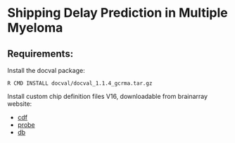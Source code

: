 # Shipping Delay Prediction in Multiple Myeloma

## Requirements:

Install the docval package:

```
R CMD INSTALL docval/docval_1.1.4_gcrma.tar.gz
```

Install custom chip definition files V16, downloadable from brainarray website:
 
 * [cdf](http://brainarray.mbni.med.umich.edu/Brainarray/Database/CustomCDF/16.0.0/entrezg.download/hgu133plus2hsentrezgcdf_16.0.0.tar.gz)
 * [probe](http://brainarray.mbni.med.umich.edu/Brainarray/Database/CustomCDF/16.0.0/entrezg.download/hgu133plus2hsentrezgprobe_16.0.0.tar.gz)
 * [db](http://brainarray.mbni.med.umich.edu/Brainarray/Database/CustomCDF/16.0.0/entrezg.download/hgu133plus2hsentrezg.db_16.0.0.tar.gz)
 
 